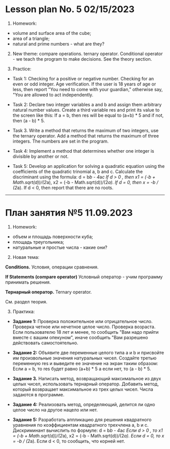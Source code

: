 # Lesson plan No. 5 02/15/2023


1. Homework:
- volume and surface area of the cube;
- area of a triangle;
- natural and prime numbers - what are they?

2. New theme:
   compare operations. ternary operator.
   Conditional operator - we teach the program to make decisions.
   See the theory section.

3. Practice:

- Task 1:
  Checking for a positive or negative number.
  Checking for an even or odd integer.
  Age verification. If the user is 18 years of age or less, then report "You need to
  come with your guardian," otherwise say, "You are allowed to act independently.

- Task 2:
  Declare two integer variables a and b and assign them arbitrary natural number values.
  Create a third variable res and print its value to the screen like this:
  If a = b, then res will be equal to (a+b) * 5 and if not, then (a - b) * 5.

- Task 3. Write a method that returns the maximum of two integers, use the ternary operator.
  Add a method that returns the maximum of three integers. The numbers are set in the program.

- Task 4:
  Implement a method that determines whether one integer is divisible by another or not.

- Task 5:
  Develop an application for solving a quadratic equation using the coefficients of the quadratic trinomial a, b and c.
  Calculate the discriminant using the formula: d = b*b - 4*a*c
  If d > 0 , then x1 = (-b + Math.sqrt(d))/(2*a), x2 = (-b - Math.sqrt(d))/(2*a).
  If d = 0, then x = -b / (2*a).
  If d < 0, then report that there are no roots.


---------------------------------

# План занятия №5 11.09.2023

1. Homework:
- объем и площадь поверхности куба;
- площадь треугольника;
- натуральные и простые числа - какие они?

2. Новая тема:

**Conditions.** 
Условия, операции сравнения.

**If Statements (compare operator)** 
Условный оператор - учим программу принимать решения.

**Тернарный оператор.**
Ternary operator.

См. раздел теория.

3. Практика:

- **Задание 1:**
  Проверка положительное или отрицательное число.
  Проверка четное или нечетное целое число.
  Проверка возраста. Если пользователю 18 лет и менее, то сообщить "Вам надо
  прийти вместе с вашим опекуном", иначе сообщить "Вам разрешено действовать самостоятельно.

- **Задание 2:**
  Объявите две переменные целого типа a и b и присвойте им произвольные значения натуральных чисел.
  Создайте третью переменную res и выведите ее значение на экран таким образом:
  Если a = b, то res будет равно (a+b) * 5 a если нет, то (a - b) * 5.

- **Задание 3.** Написать метод, возвращающий максимальное из двух целых чисел, использовать тернарный оператор.
  Добавить метод, который возвращает максимальное из трех целых чисел. Числа задаются в программе.

- **Задание 4:**
  Реализовать метод, определяющий, делится ли одно целое число на другое нацело или нет.

- **Задание 5:**
  Разработать аппликацию для решения квадратного уравнения по коэффициентам квадратного трехчлена а, b и с.
  Дискриминант вычислить по формуле: d = b*b - 4*a*c
  Если d > 0 , то x1 = (-b + Math.sqrt(d))/(2*a), x2 = (-b - Math.sqrt(d))/(2*a).
  Если d = 0, то x = -b / (2*a).
  Если d < 0, то сообщить, что корней нет. 
